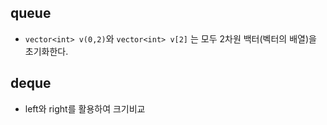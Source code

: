 ## queue

- ``` vector<int> v(0,2) ```와 ``` vector<int> v[2] ``` 는 모두 2차원 백터(벡터의 배열)을 초기화한다.

## deque

- left와 right를 활용하여 크기비교
